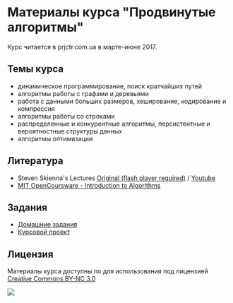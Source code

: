 # Материалы курса "Продвинутые алгоритмы"

Курс читается в prjctr.com.ua в марте-июне 2017.

## Темы курса

- динамическое программирование, поиск кратчайших путей
- алгоритмы работы с графами и деревьями
- работа с данными больших размеров, хеширование, кодирование и компрессия
- алгоритмы работы со строками
- распределенные и конкурентные алгоритмы, персистентные и вероятностные структуры данных
- алгоритмы оптимизации

## Литература

- Steven Skienna's Lectures [Original (flash player required)](http://www3.cs.stonybrook.edu/~algorith/video-lectures/) / [Youtube](https://www.youtube.com/watch?v=ZFjhkohHdAA&list=PLOtl7M3yp-DV69F32zdK7YJcNXpTunF2b)
- [MIT OpenCoursware - Introduction to Algorithms](https://ocw.mit.edu/courses/electrical-engineering-and-computer-science/6-006-introduction-to-algorithms-fall-2011/)

## Задания

- [Домашние задания](tasks/)
- [Курсовой проект](project/)

## Лицензия

Материалы курса доступны по для использования под лицензией [Creative Commons BY-NC 3.0](http://creativecommons.org/licenses/by-nc/3.0/)

![](http://creativecommons.org.nz/wp-content/uploads/2012/05/by-nc.png)
